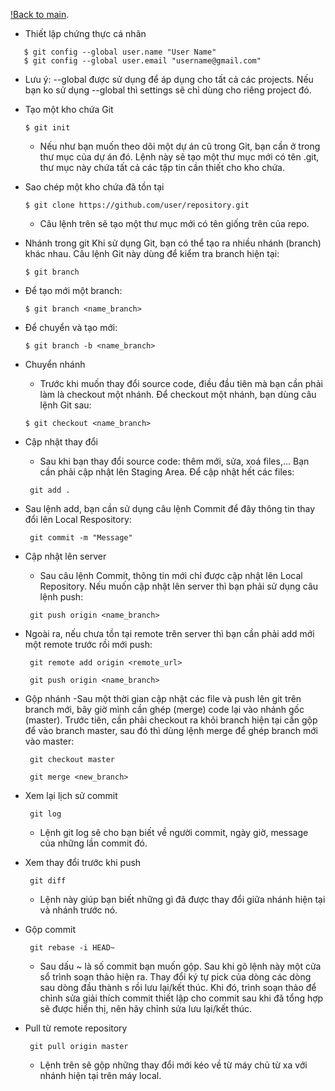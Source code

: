 [!Back to main](./index).
- Thiết lập chứng thực cá nhân

```
   $ git config --global user.name "User Name"
   $ git config --global user.email "username@gmail.com"
```

  - Lưu ý: --global được sử dụng để áp dụng cho tất cả các projects. Nếu bạn ko sử dụng --global thì settings sẽ chỉ dùng cho riêng project đó.
- Tạo một kho chứa Git

  ```
  $ git init
  ```

  - Nếu như bạn muốn theo dõi một dự án cũ trong Git, bạn cần ở trong thư mục của dự án đó. Lệnh này sẽ tạo một thư mục mới có tên .git, thư mục này chứa tất cả các tập tin cần thiết cho kho chứa.
- Sao chép một kho chứa đã tồn tại

  ```
  $ git clone https://github.com/user/repository.git
  
  ```
  - Câu lệnh trên sẽ tạo một thư mục mới có tên giống trên của repo.
- Nhánh trong git
Khi sử dụng Git, bạn có thể tạo ra nhiều nhánh (branch) khác nhau. Câu lệnh Git này dùng để kiểm tra branch hiện tại:
  
  ```
  $ git branch
  ```
  
- Để tạo mới một branch:
  
  ```
  $ git branch <name_branch>
  ```
  
- Để chuyển và tạo mới:
  
  ```
  $ git branch -b <name_branch>
  ```
  
- Chuyển nhánh
  - Trước khi muốn thay đổi source code, điều đầu tiên mà bạn cần phải làm là checkout một nhánh. Để checkout một nhánh, bạn dùng câu lệnh Git sau:
  
  ```
  $ git checkout <name_branch>
  ```
  
- Cập nhật thay đổi
  - Sau khi bạn thay đổi source code: thêm mới, sửa, xoá files,… Bạn cần phải cập nhật lên Staging Area. Để cập nhật hết các files:
  
  ```
   git add .
  ```
  
- Sau lệnh add, bạn cần sử dụng câu lệnh Commit để đây thông tin thay đổi lên Local Respository:
  
  ```
   git commit -m "Message"
  ```
  
- Cập nhật lên server
  - Sau câu lệnh Commit, thông tin mới chỉ được cập nhật lên Local Repository. Nếu muốn cập nhật lên server thì bạn phải sử dụng câu lệnh push:
  
  ```
   git push origin <name_branch>
  ```
  
- Ngoài ra, nếu chưa tồn tại remote trên server thì bạn cần phải add mới một remote trước rồi mới push:
  
  ```
   git remote add origin <remote_url>
  ```
  
  
  ```
   git push origin <name_branch>
  ```
  
- Gộp nhánh
  -Sau một thời gian cập nhật các file và push lên git trên branch mới, bây giờ mình cần ghép (merge) code lại vào nhánh gốc (master). Trước tiên, cần phải checkout ra khỏi branch hiện tại cần gộp để vào branch master, sau đó thì dùng lệnh merge để ghép branch mới vào master:
  
  ```
   git checkout master
  ```
  
  
  ```
   git merge <new_branch>
  ```
  
- Xem lại lịch sử commit
  
  ```
   git log
  ```
  
  - Lệnh git log sẽ cho bạn biết về người commit, ngày giờ, message của những lần commit đó.
- Xem thay đổi trước khi push
  
  ```
   git diff
  ```
  
  - Lệnh này giúp bạn biết những gì đã được thay đổi giữa nhánh hiện tại và nhánh trước nó.
- Gộp commit
  
  ```
   git rebase -i HEAD~
  ```
  
  - Sau dấu ~ là số commit bạn muốn gộp. Sau khi gõ lệnh này một cửa sổ trình soạn thảo hiện ra. Thay đổi ký tự pick của dòng các dòng sau dòng đầu thành s rồi lưu lại/kết thúc. Khi đó, trình soạn thảo để chỉnh sửa giải thích commit thiết lập cho commit sau khi đã tổng hợp sẽ được hiển thị, nên hãy chỉnh sửa lưu lại/kết thúc.
- Pull từ remote repository
  
  ```
   git pull origin master
  ```
  
  - Lệnh trên sẽ gộp những thay đổi mới kéo về từ máy chủ từ xa với nhánh hiện tại trên máy local.

